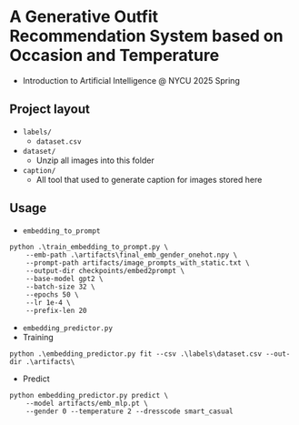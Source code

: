 # A Generative Outfit Recommendation System based on Occasion and Temperature
- Introduction to Artificial Intelligence @ NYCU 2025 Spring 


## Project layout
- `labels/`
    - `dataset.csv`
- `dataset/`
    - Unzip all images into this folder
- `caption/`
    - All tool that used to generate caption for images stored here

## Usage

- `embedding_to_prompt`
```shell
python .\train_embedding_to_prompt.py \
    --emb-path .\artifacts\final_emb_gender_onehot.npy \
    --prompt-path artifacts/image_prompts_with_static.txt \
    --output-dir checkpoints/embed2prompt \
    --base-model gpt2 \
    --batch-size 32 \
    --epochs 50 \
    --lr 1e-4 \
    --prefix-len 20 
```


- `embedding_predictor.py`
- Training
```shell
python .\embedding_predictor.py fit --csv .\labels\dataset.csv --out-dir .\artifacts\
```
- Predict
```shell
python embedding_predictor.py predict \
    --model artifacts/emb_mlp.pt \
    --gender 0 --temperature 2 --dresscode smart_casual
```